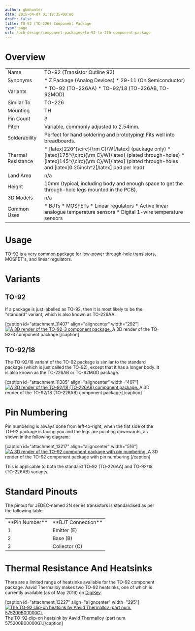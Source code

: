 ```yaml
---
author: gbmhunter
date: 2015-04-07 01:19:35+00:00
draft: false
title: TO-92 (TO-226) Component Package
type: page
url: /pcb-design/component-packages/to-92-to-226-component-package
---
```


# Overview

<table style="width: 600px;" ><tbody ><tr >
<td >Name
</td>
<td >TO-92 (Transistor Outline 92)
</td></tr><tr >
<td >Synonyms
</td>
<td >  * Z Package (Analog Devices)  * 29-11 (On Semiconductor)
</td></tr><tr >
<td >Variants
</td>
<td >  * TO-92 (TO-226AA)  * TO-92/18 (TO-226AB, TO-92MOD)
</td></tr><tr >
<td >Similar To
</td>
<td >TO-226
</td></tr><tr >
<td >Mounting
</td>
<td >TH
</td></tr><tr >
<td >Pin Count
</td>
<td >3
</td></tr><tr >
<td >Pitch
</td>
<td >Variable, commonly adjusted to 2.54mm.
</td></tr><tr >
<td >Solderability
</td>
<td >Perfect for hand soldering and prototyping! Fits well into breadboards.
</td></tr><tr >
<td >Thermal Resistance
</td>
<td >  * [latex]220^{\circ}{\rm C}/W[/latex] (package only)  * [latex]175^{\circ}{\rm C}/W[/latex] (plated through-holes)  * [latex]145^{\circ}{\rm C}/W[/latex] (plated through-holes and [latex]0.25inch^2[/latex] pad per lead)
</td></tr><tr >
<td >Land Area
</td>
<td >n/a
</td></tr><tr >
<td >Height
</td>
<td >10mm (typical, including body and enough space to get the through-hole legs mounted in the PCB).
</td></tr><tr >
<td >3D Models
</td>
<td >n/a
</td></tr><tr >
<td >Common Uses
</td>
<td >  * BJTs  * MOSFETs  * Linear regulators  * Active linear analogue temperature sensors  * Digital 1-wire temperature sensors
</td></tr></tbody></table>

# Usage

TO-92 is a very common package for low-power through-hole transistors, MOSFET's, and linear regulators.

# Variants

## TO-92

If a package is just labelled as TO-92, then it is most likely to be the "standard" variant, which is also known as TO-226AA.

[caption id="attachment_11407" align="aligncenter" width="292"][![A 3D render of the TO-92-3 component package.](http://blog.mbedded.ninja/wp-content/uploads/2015/04/to-92-3-component-package-3d-render.jpg)
](http://blog.mbedded.ninja/wp-content/uploads/2015/04/to-92-3-component-package-3d-render.jpg) A 3D render of the TO-92-3 component package.[/caption]

## TO-92/18

The TO-92/18 variant of the TO-92 package is similar to the standard package (which is just called the TO-92), except that it has a longer body. It is also known as the TO-226AB or TO-92MOD package.

[caption id="attachment_11385" align="aligncenter" width="407"][![A 3D render of the TO-92/18 (TO-226AB) component package.](http://blog.mbedded.ninja/wp-content/uploads/2015/04/to-226-component-package-3d-render.jpg)
](http://blog.mbedded.ninja/wp-content/uploads/2015/04/to-226-component-package-3d-render.jpg) A 3D render of the TO-92/18 (TO-226AB) component package.[/caption]

# Pin Numbering

Pin numbering is always done from left-to-right, when the flat side of the TO-92 package is facing you and the legs are pointing downwards, as shown in the following diagram:

[caption id="attachment_13217" align="aligncenter" width="516"][![A 3D render of the TO-92 component package with pin numbering.](http://blog.mbedded.ninja/wp-content/uploads/2015/04/package-to-92-3d-render-with-pin-numbering-v2.png)
](http://blog.mbedded.ninja/wp-content/uploads/2015/04/package-to-92-3d-render-with-pin-numbering-v2.png) A 3D render of the TO-92 component package with pin numbering.[/caption]

This is applicable to both the standard TO-92 (TO-226AA) and TO-92/18 (TO-226AB) variants.

# Standard Pinouts

The pinout for JEDEC-named 2N series transistors is standardised as per the following table:

<table ><tbody ><tr >
<td >**Pin Number**
</td>
<td >**BJT Connection**
</td></tr><tr >
<td >1
</td>
<td >Emitter (E)
</td></tr><tr >
<td >2
</td>
<td >Base (B)
</td></tr><tr >
<td >3
</td>
<td >Collector (C)
</td></tr></tbody></table>

# Thermal Resistance And Heatsinks

There are a limited range of heatsinks available for the TO-92 component package. Aavid Thermalloy makes two TO-92 heatsinks, one of which is currently available (as of May 2016) on [DigiKey](http://www.digikey.com/product-detail/en/575200B00000G/HS251-ND/269309).

[caption id="attachment_13227" align="aligncenter" width="295"][![The TO-92 clip-on heatsink by Aavid Thermalloy (part num. 575200B00000G).](http://blog.mbedded.ninja/wp-content/uploads/2015/04/to-92-clip-on-heatsink-aavid-thermalloy-575200B00000G.png)
](http://blog.mbedded.ninja/wp-content/uploads/2015/04/to-92-clip-on-heatsink-aavid-thermalloy-575200B00000G.png) The TO-92 clip-on heatsink by Aavid Thermalloy (part num. 575200B00000G).[/caption]
